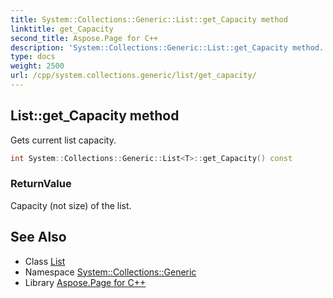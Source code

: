 ```yaml
---
title: System::Collections::Generic::List::get_Capacity method
linktitle: get_Capacity
second_title: Aspose.Page for C++
description: 'System::Collections::Generic::List::get_Capacity method. Gets current list capacity in C++.'
type: docs
weight: 2500
url: /cpp/system.collections.generic/list/get_capacity/
---
```

## List::get_Capacity method


Gets current list capacity.

```cpp
int System::Collections::Generic::List<T>::get_Capacity() const
```


### ReturnValue

Capacity (not size) of the list.

## See Also

* Class [List](../)
* Namespace [System::Collections::Generic](../../)
* Library [Aspose.Page for C++](../../../)
